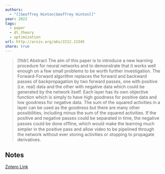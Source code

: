 ```yaml
---
authors:
  - "[[Geoffrey Hinton|Geoffrey Hinton]]"
year: 2022
tags:
  - paper
  - dl_theory
  - optimization
url: http://arxiv.org/abs/2212.13345
share: true
---
```



> [!tldr] Abstract
> The aim of this paper is to introduce a new learning procedure for neural networks and to demonstrate that it works well enough on a few small problems to be worth further investigation. The Forward-Forward algorithm replaces the forward and backward passes of backpropagation by two forward passes, one with positive (i.e. real) data and the other with negative data which could be generated by the network itself. Each layer has its own objective function which is simply to have high goodness for positive data and low goodness for negative data. The sum of the squared activities in a layer can be used as the goodness but there are many other possibilities, including minus the sum of the squared activities. If the positive and negative passes could be separated in time, the negative passes could be done ofﬂine, which would make the learning much simpler in the positive pass and allow video to be pipelined through the network without ever storing activities or stopping to propagate derivatives.



## Notes

[Zotero Link](zotero://select/library/items/Q9J842VP)


